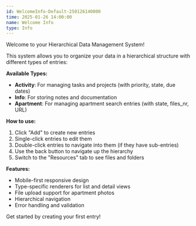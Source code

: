 ```yaml
---
id: WelcomeInfo-Default-250126140000
time: 2025-01-26 14:00:00
name: Welcome Info
type: Info
---
```


Welcome to your Hierarchical Data Management System!

This system allows you to organize your data in a hierarchical structure with different types of entries:

**Available Types:**
- **Activity**: For managing tasks and projects (with priority, state, due dates)
- **Info**: For storing notes and documentation
- **Apartment**: For managing apartment search entries (with state, files_nr, URL)

**How to use:**
1. Click "Add" to create new entries
2. Single-click entries to edit them
3. Double-click entries to navigate into them (if they have sub-entries)
4. Use the back button to navigate up the hierarchy
5. Switch to the "Resources" tab to see files and folders

**Features:**
- Mobile-first responsive design
- Type-specific renderers for list and detail views
- File upload support for apartment photos
- Hierarchical navigation
- Error handling and validation

Get started by creating your first entry!
